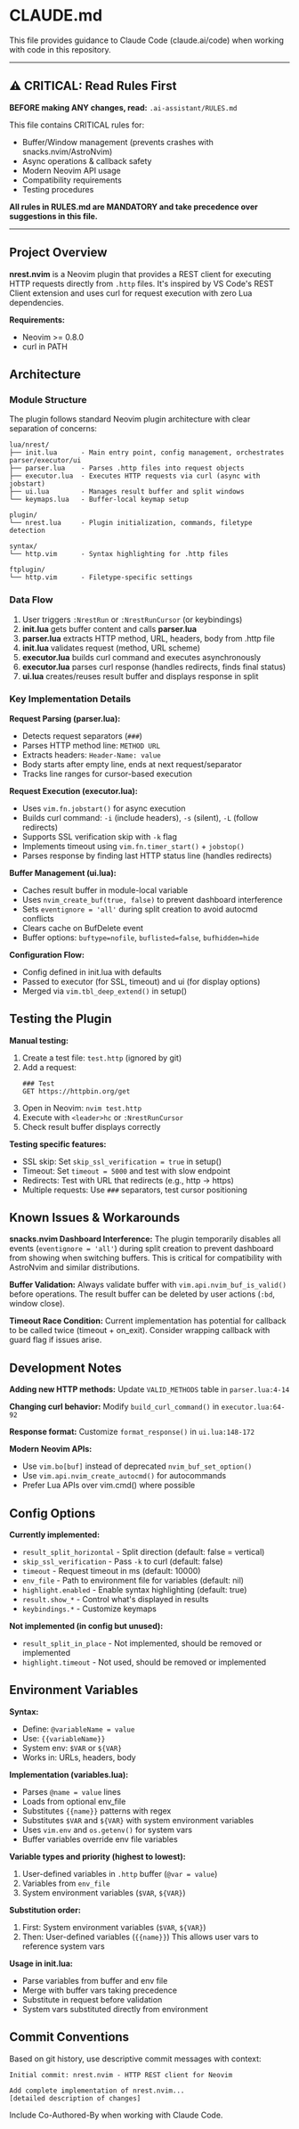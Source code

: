 # CLAUDE.md

This file provides guidance to Claude Code (claude.ai/code) when working with code in this repository.

---

## ⚠️ CRITICAL: Read Rules First

**BEFORE making ANY changes, read:** `.ai-assistant/RULES.md`

This file contains CRITICAL rules for:
- Buffer/Window management (prevents crashes with snacks.nvim/AstroNvim)
- Async operations & callback safety
- Modern Neovim API usage
- Compatibility requirements
- Testing procedures

**All rules in RULES.md are MANDATORY and take precedence over suggestions in this file.**

---

## Project Overview

**nrest.nvim** is a Neovim plugin that provides a REST client for executing HTTP requests directly from `.http` files. It's inspired by VS Code's REST Client extension and uses curl for request execution with zero Lua dependencies.

**Requirements:**
- Neovim >= 0.8.0
- curl in PATH

## Architecture

### Module Structure

The plugin follows standard Neovim plugin architecture with clear separation of concerns:

```
lua/nrest/
├── init.lua      - Main entry point, config management, orchestrates parser/executor/ui
├── parser.lua    - Parses .http files into request objects
├── executor.lua  - Executes HTTP requests via curl (async with jobstart)
├── ui.lua        - Manages result buffer and split windows
└── keymaps.lua   - Buffer-local keymap setup

plugin/
└── nrest.lua     - Plugin initialization, commands, filetype detection

syntax/
└── http.vim      - Syntax highlighting for .http files

ftplugin/
└── http.vim      - Filetype-specific settings
```

### Data Flow

1. User triggers `:NrestRun` or `:NrestRunCursor` (or keybindings)
2. **init.lua** gets buffer content and calls **parser.lua**
3. **parser.lua** extracts HTTP method, URL, headers, body from .http file
4. **init.lua** validates request (method, URL scheme)
5. **executor.lua** builds curl command and executes asynchronously
6. **executor.lua** parses curl response (handles redirects, finds final status)
7. **ui.lua** creates/reuses result buffer and displays response in split

### Key Implementation Details

**Request Parsing (parser.lua):**
- Detects request separators (`###`)
- Parses HTTP method line: `METHOD URL`
- Extracts headers: `Header-Name: value`
- Body starts after empty line, ends at next request/separator
- Tracks line ranges for cursor-based execution

**Request Execution (executor.lua):**
- Uses `vim.fn.jobstart()` for async execution
- Builds curl command: `-i` (include headers), `-s` (silent), `-L` (follow redirects)
- Supports SSL verification skip with `-k` flag
- Implements timeout using `vim.fn.timer_start()` + `jobstop()`
- Parses response by finding last HTTP status line (handles redirects)

**Buffer Management (ui.lua):**
- Caches result buffer in module-local variable
- Uses `nvim_create_buf(true, false)` to prevent dashboard interference
- Sets `eventignore = 'all'` during split creation to avoid autocmd conflicts
- Clears cache on BufDelete event
- Buffer options: `buftype=nofile`, `buflisted=false`, `bufhidden=hide`

**Configuration Flow:**
- Config defined in init.lua with defaults
- Passed to executor (for SSL, timeout) and ui (for display options)
- Merged via `vim.tbl_deep_extend()` in setup()

## Testing the Plugin

**Manual testing:**
1. Create a test file: `test.http` (ignored by git)
2. Add a request:
   ```http
   ### Test
   GET https://httpbin.org/get
   ```
3. Open in Neovim: `nvim test.http`
4. Execute with `<leader>hc` or `:NrestRunCursor`
5. Check result buffer displays correctly

**Testing specific features:**
- SSL skip: Set `skip_ssl_verification = true` in setup()
- Timeout: Set `timeout = 5000` and test with slow endpoint
- Redirects: Test with URL that redirects (e.g., http → https)
- Multiple requests: Use `###` separators, test cursor positioning

## Known Issues & Workarounds

**snacks.nvim Dashboard Interference:**
The plugin temporarily disables all events (`eventignore = 'all'`) during split creation to prevent dashboard from showing when switching buffers. This is critical for compatibility with AstroNvim and similar distributions.

**Buffer Validation:**
Always validate buffer with `vim.api.nvim_buf_is_valid()` before operations. The result buffer can be deleted by user actions (`:bd`, window close).

**Timeout Race Condition:**
Current implementation has potential for callback to be called twice (timeout + on_exit). Consider wrapping callback with guard flag if issues arise.

## Development Notes

**Adding new HTTP methods:**
Update `VALID_METHODS` table in `parser.lua:4-14`

**Changing curl behavior:**
Modify `build_curl_command()` in `executor.lua:64-92`

**Response format:**
Customize `format_response()` in `ui.lua:148-172`

**Modern Neovim APIs:**
- Use `vim.bo[buf]` instead of deprecated `nvim_buf_set_option()`
- Use `vim.api.nvim_create_autocmd()` for autocommands
- Prefer Lua APIs over vim.cmd() where possible

## Config Options

**Currently implemented:**
- `result_split_horizontal` - Split direction (default: false = vertical)
- `skip_ssl_verification` - Pass `-k` to curl (default: false)
- `timeout` - Request timeout in ms (default: 10000)
- `env_file` - Path to environment file for variables (default: nil)
- `highlight.enabled` - Enable syntax highlighting (default: true)
- `result.show_*` - Control what's displayed in results
- `keybindings.*` - Customize keymaps

**Not implemented (in config but unused):**
- `result_split_in_place` - Not implemented, should be removed or implemented
- `highlight.timeout` - Not used, should be removed or implemented

## Environment Variables

**Syntax:**
- Define: `@variableName = value`
- Use: `{{variableName}}`
- System env: `$VAR` or `${VAR}`
- Works in: URLs, headers, body

**Implementation (variables.lua):**
- Parses `@name = value` lines
- Loads from optional env_file
- Substitutes `{{name}}` patterns with regex
- Substitutes `$VAR` and `${VAR}` with system environment variables
- Uses `vim.env` and `os.getenv()` for system vars
- Buffer variables override env file variables

**Variable types and priority (highest to lowest):**
1. User-defined variables in `.http` buffer (`@var = value`)
2. Variables from `env_file`
3. System environment variables (`$VAR`, `${VAR}`)

**Substitution order:**
1. First: System environment variables (`$VAR`, `${VAR}`)
2. Then: User-defined variables (`{{name}}`)
This allows user vars to reference system vars

**Usage in init.lua:**
- Parse variables from buffer and env file
- Merge with buffer vars taking precedence
- Substitute in request before validation
- System vars substituted directly from environment

## Commit Conventions

Based on git history, use descriptive commit messages with context:
```
Initial commit: nrest.nvim - HTTP REST client for Neovim

Add complete implementation of nrest.nvim...
[detailed description of changes]
```

Include Co-Authored-By when working with Claude Code.
